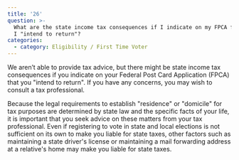 ```yaml
---
title: '26'
question: >-
  What are the state income tax consequences if I indicate on my FPCA form that
  I "intend to return"?
categories:
  - category: Eligibility / First Time Voter
---
```

We aren’t able to provide tax advice, but there might be state income tax consequences if you indicate on your Federal Post Card Application (FPCA) that you "intend to return". If you have any concerns, you may wish to consult a tax professional.

Because the legal requirements to establish "residence" or "domicile" for tax purposes are determined by state law and the specific facts of your life, it is important that you seek advice on these matters from your tax professional. Even if registering to vote in state and local elections is not sufficient on its own to make you liable for state taxes, other factors such as maintaining a state driver's license or maintaining a mail forwarding address at a relative's home may make you liable for state taxes.
